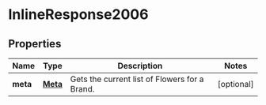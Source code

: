 
# InlineResponse2006

## Properties
Name | Type | Description | Notes
------------ | ------------- | ------------- | -------------
**meta** | [**Meta**](Meta.md) | Gets the current list of Flowers for a Brand. |  [optional]



